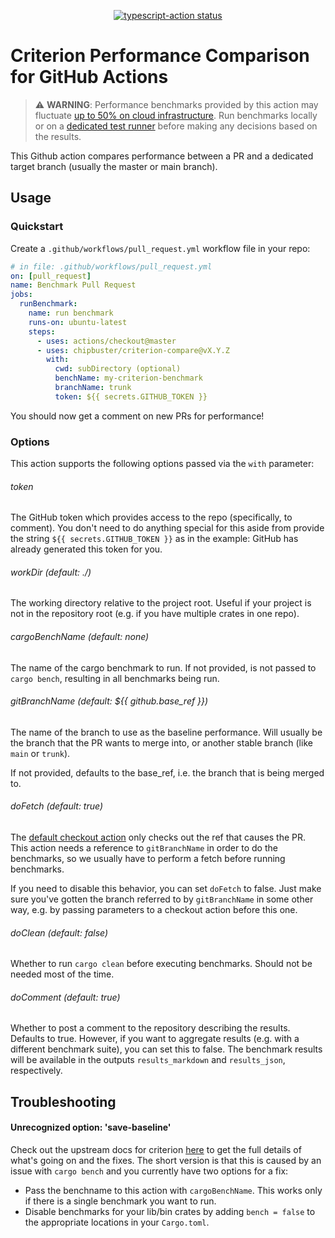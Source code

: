 <p align="center">
  <a href="https://github.com/actions/typescript-action/actions"><img alt="typescript-action status" src="https://github.com/actions/typescript-action/workflows/build-test/badge.svg"></a>
</p>

# Criterion Performance Comparison for GitHub Actions

> ⚠️ **WARNING**: Performance benchmarks provided by this action may fluctuate
> [up to 50% on cloud infrastructure](https://bheisler.github.io/post/benchmarking-in-the-cloud/).
> Run benchmarks locally or on a [dedicated test runner](https://docs.github.com/en/actions/hosting-your-own-runners/about-self-hosted-runners)
> before making any decisions based on the results.

This Github action compares performance between a PR and a dedicated target
branch (usually the master or main branch).

<!-- Insert example here -->

## Usage

### Quickstart

Create a `.github/workflows/pull_request.yml` workflow file in your repo:

```yaml
# in file: .github/workflows/pull_request.yml
on: [pull_request]
name: Benchmark Pull Request
jobs:
  runBenchmark:
    name: run benchmark
    runs-on: ubuntu-latest
    steps:
      - uses: actions/checkout@master
      - uses: chipbuster/criterion-compare@vX.Y.Z
        with:
          cwd: subDirectory (optional)
          benchName: my-criterion-benchmark
          branchName: trunk
          token: ${{ secrets.GITHUB_TOKEN }}
```

You should now get a comment on new PRs for performance!

### Options

This action supports the following options passed via the `with` parameter:

###### token

The GitHub token which provides access to the repo (specifically, to comment).
You don't need to do anything special for this aside from provide the string
`${{ secrets.GITHUB_TOKEN }}` as in the example: GitHub has already generated
this token for you.

###### workDir (default: ./)

The working directory relative to the project root. Useful if your project is
not in the repository root (e.g. if you have multiple crates in one repo).

###### cargoBenchName (default: none)

The name of the cargo benchmark to run. If not provided, is not passed to
`cargo bench`, resulting in all benchmarks being run.

###### gitBranchName (default: ${{ github.base_ref }})

The name of the branch to use as the baseline performance. Will usually be the
branch that the PR wants to merge into, or another stable branch (like `main` or
`trunk`).

If not provided, defaults to the base_ref, i.e. the branch that is being merged to.

###### doFetch (default: true)

The [default checkout action](https://github.com/actions/checkout) only checks
out the ref that causes the PR. This action needs a reference to `gitBranchName`
in order to do the benchmarks, so we usually have to perform a fetch before
running benchmarks.

If you need to disable this behavior, you can set `doFetch` to false. Just
make sure you've gotten the branch referred to by `gitBranchName` in some other
way, e.g. by passing parameters to a checkout action before this one.

###### doClean (default: false)

Whether to run `cargo clean` before executing benchmarks. Should not be needed
most of the time.

###### doComment (default: true)

Whether to post a comment to the repository describing the results. Defaults
to true. However, if you want to aggregate results (e.g. with a different
benchmark suite), you can set this to false. The benchmark results will be
available in the outputs `results_markdown` and `results_json`, respectively.

## Troubleshooting

#### Unrecognized option: 'save-baseline'

Check out the upstream docs for criterion [here](https://bheisler.github.io/criterion.rs/book/faq.html#cargo-bench-gives-unrecognized-option-errors-for-valid-command-line-options)
to get the full details of what's going on and the fixes. The short version is
that this is caused by an issue with `cargo bench` and you currently have two
options for a fix:

- Pass the benchname to this action with `cargoBenchName`. This works only if
  there is a single benchmark you want to run.
- Disable benchmarks for your lib/bin crates by adding `bench = false` to the
  appropriate locations in your `Cargo.toml`.